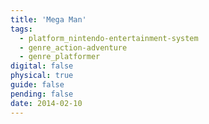```yaml
---
title: 'Mega Man'
tags:
  - platform_nintendo-entertainment-system
  - genre_action-adventure
  - genre_platformer
digital: false
physical: true
guide: false
pending: false
date: 2014-02-10
---
```

